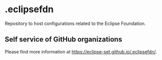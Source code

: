 # .eclipsefdn

Repository to host configurations related to the Eclipse Foundation.

## Self service of GitHub organizations

Please find more information at <https://eclipse-set.github.io/.eclipsefdn/>.
